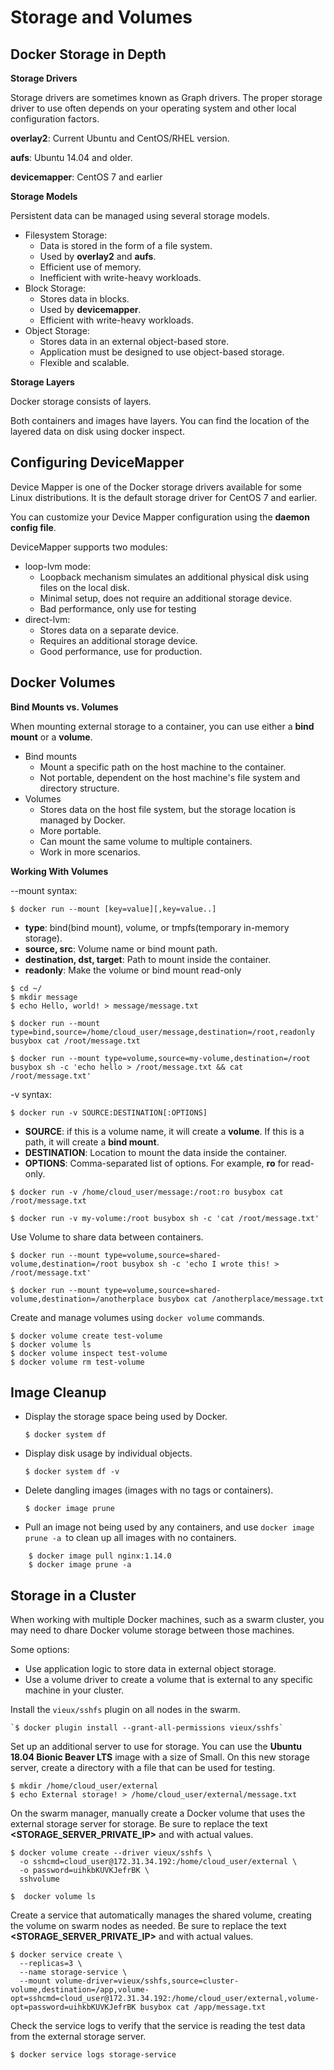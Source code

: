 Storage and Volumes
========================

## Docker Storage in Depth


**Storage Drivers**

Storage drivers are sometimes known as Graph drivers. The proper storage driver to use often depends on your operating system and other local configuration factors.

**overlay2**: Current Ubuntu and CentOS/RHEL version.

**aufs**: Ubuntu 14.04 and older.

**devicemapper**: CentOS 7 and earlier


**Storage Models**

Persistent data can be managed using several storage models.

- Filesystem Storage:
    - Data is stored in the form of a file system.
    - Used by **overlay2** and **aufs**.
    - Efficient use of memory.
    - Inefficient with write-heavy workloads.
- Block Storage:
    - Stores data in blocks.
    - Used by **devicemapper**.
    - Efficient with write-heavy workloads.
- Object Storage:
    - Stores data in an external object-based store.
    - Application must be designed to use object-based storage.
    - Flexible and scalable.

**Storage Layers**

Docker storage consists of layers.

Both containers and images have layers. You can find the location of the layered data on disk using docker inspect.

## Configuring DeviceMapper

Device Mapper is one of the Docker storage drivers available for some Linux distributions. It is the default storage driver for CentOS 7 and earlier.

You can customize your Device Mapper configuration using the **daemon config file**.

DeviceMapper supports two modules:

- loop-lvm mode:
    - Loopback mechanism simulates an additional physical disk using files on the local disk.
    - Minimal setup, does not require an additional storage device.
    - Bad performance, only use for testing
- direct-lvm:
    - Stores data on a separate device.
    - Requires an additional storage device.
    - Good performance, use for production.

## Docker Volumes

**Bind Mounts vs. Volumes**

When mounting external storage to a container, you can use either a **bind mount** or a **volume**.

- Bind mounts
    - Mount a specific path on the host machine to the container.
    - Not portable, dependent on the host machine's file system and directory structure.
- Volumes
    - Stores data on the host file system, but the storage location is managed by Docker.
    - More portable.
    - Can mount the same volume to multiple containers.
    - Work in more scenarios.

**Working With Volumes**

--mount syntax:

`$ docker run --mount [key=value][,key=value..]`

- **type**: bind(bind mount), volume, or tmpfs(temporary in-memory storage).
- **source, src**: Volume name or bind mount path.
- **destination, dst, target**: Path to mount inside the container.
- **readonly**: Make the volume or bind mount read-only

```
$ cd ~/
$ mkdir message
$ echo Hello, world! > message/message.txt
```

```
$ docker run --mount type=bind,source=/home/cloud_user/message,destination=/root,readonly busybox cat /root/message.txt

$ docker run --mount type=volume,source=my-volume,destination=/root busybox sh -c 'echo hello > /root/message.txt && cat /root/message.txt'
```
-v syntax:

`$ docker run -v SOURCE:DESTINATION[:OPTIONS]`

- **SOURCE**: if this is a volume name, it will create a **volume**. If this is a path, it will create a **bind mount**.
- **DESTINATION**: Location to mount the data inside the container.
- **OPTIONS**: Comma-separated list of options. For example, **ro** for read-only.

```
$ docker run -v /home/cloud_user/message:/root:ro busybox cat /root/message.txt

$ docker run -v my-volume:/root busybox sh -c 'cat /root/message.txt'
```

Use Volume to share data between containers.

```
$ docker run --mount type=volume,source=shared-volume,destination=/root busybox sh -c 'echo I wrote this! > /root/message.txt'

$ docker run --mount type=volume,source=shared-volume,destination=/anotherplace busybox cat /anotherplace/message.txt
```
Create and manage volumes using `docker volume` commands.

```
$ docker volume create test-volume
$ docker volume ls
$ docker volume inspect test-volume
$ docker volume rm test-volume
```

## Image Cleanup

- Display the storage space being used by Docker.

    `$ docker system df`

- Display disk usage by individual objects.

    `$ docker system df -v`

- Delete dangling images (images with no tags or containers).

    `$ docker image prune`

- Pull an image not being used by any containers, and use `docker image prune -a `to clean up all images with no containers.

```
    $ docker image pull nginx:1.14.0
    $ docker image prune -a
```

## Storage in a Cluster

When working with multiple Docker machines, such as a swarm cluster, you may need to dhare Docker volume storage between those machines.

Some options:

- Use application logic to store data in external object storage.
- Use a volume driver to create a volume that is external to any specific machine in your cluster.


Install the `vieux/sshfs` plugin on all nodes in the swarm.

    `$ docker plugin install --grant-all-permissions vieux/sshfs`

Set up an additional server to use for storage. You can use the **Ubuntu 18.04 Bionic Beaver LTS** image with a size of Small. On this new storage server, create a directory with a file that can be used for testing.

```
$ mkdir /home/cloud_user/external
$ echo External storage! > /home/cloud_user/external/message.txt
```
On the swarm manager, manually create a Docker volume that uses the external storage server for storage. Be sure to replace the text **<STORAGE_SERVER_PRIVATE_IP>** and **<PASSWORD>** with actual values.

```
$ docker volume create --driver vieux/sshfs \
  -o sshcmd=cloud_user@172.31.34.192:/home/cloud_user/external \
  -o password=uihkbKUVKJefrBK \
  sshvolume
  
$  docker volume ls
```
Create a service that automatically manages the shared volume, creating the volume on swarm nodes as needed. Be sure to replace the text **<STORAGE_SERVER_PRIVATE_IP>** and **<PASSWORD>** with actual values.

```
$ docker service create \
  --replicas=3 \
  --name storage-service \
  --mount volume-driver=vieux/sshfs,source=cluster-volume,destination=/app,volume-opt=sshcmd=cloud_user@172.31.34.192:/home/cloud_user/external,volume-opt=password=uihkbKUVKJefrBK busybox cat /app/message.txt
```
Check the service logs to verify that the service is reading the test data from the external storage server.

`$ docker service logs storage-service`